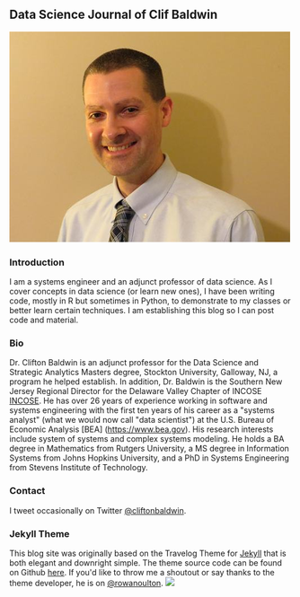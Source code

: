 Data Science Journal of Clif Baldwin
---

![Clif Baldwin](/img/Baldwin.jpg)

### Introduction

I am a systems engineer and an adjunct professor of data science. As I cover concepts in data science (or learn new ones), I have been writing code, mostly in R but sometimes in Python, to demonstrate to my classes or better learn certain techniques. I am establishing this blog so I can post code and material.

### Bio

Dr. Clifton Baldwin is an adjunct professor for the Data Science and Strategic Analytics Masters degree, Stockton University, Galloway, NJ, a program he helped establish. In addition, Dr. Baldwin is the Southern New Jersey Regional Director for the Delaware Valley Chapter of INCOSE [INCOSE](http://www.incose.org). He has over 26 years of experience working in software and systems engineering with the first ten years of his career as a "systems analyst" (what we would now call "data scientist") at the U.S. Bureau of Economic Analysis [BEA] (https://www.bea.gov). His research interests include system of systems and complex systems modeling. He holds a BA degree in Mathematics from Rutgers University, a MS degree in Information Systems from Johns Hopkins University, and a PhD in Systems Engineering from Stevens Institute of Technology.

### Contact 

I tweet occasionally on Twitter [@cliftonbaldwin](https://twitter.com/cliftonbaldwin).

### Jekyll Theme

This blog site was originally based on the Travelog Theme for [Jekyll](http://jekyllrb.com/) that is both elegant and downright simple. The theme source code can be found on Github [here](https://github.com/rowanoulton/travelog-theme). If you'd like to throw me a shoutout or say thanks to the theme developer, he is on [@rowanoulton](https://twitter.com/rowanoulton/).
![](http://i.imgur.com/FrNwKav.png)
